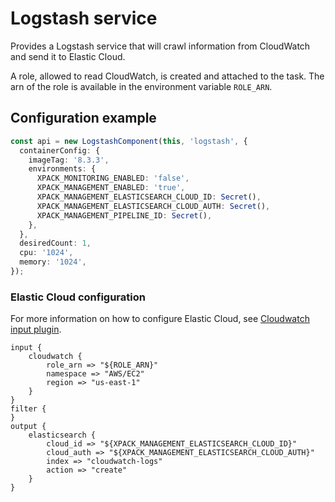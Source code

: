 # Logstash service

Provides a Logstash service that will crawl information from CloudWatch and send it to Elastic Cloud.

A role, allowed to read CloudWatch, is created and attached to the task.
The arn of the role is available in the environment variable `ROLE_ARN`.

## Configuration example

```typescript
const api = new LogstashComponent(this, 'logstash', {
  containerConfig: {
    imageTag: '8.3.3',
    environments: {
      XPACK_MONITORING_ENABLED: 'false',
      XPACK_MANAGEMENT_ENABLED: 'true',
      XPACK_MANAGEMENT_ELASTICSEARCH_CLOUD_ID: Secret(),
      XPACK_MANAGEMENT_ELASTICSEARCH_CLOUD_AUTH: Secret(),
      XPACK_MANAGEMENT_PIPELINE_ID: Secret(),
    },
  },
  desiredCount: 1,
  cpu: '1024',
  memory: '1024',
});
```

### Elastic Cloud configuration

For more information on how to configure Elastic Cloud, see [Cloudwatch input plugin](https://www.elastic.co/guide/en/logstash/current/plugins-inputs-cloudwatch.html).

```text
input {
    cloudwatch {
        role_arn => "${ROLE_ARN}"
        namespace => "AWS/EC2"
        region => "us-east-1"
    }
}
filter {
}
output {
    elasticsearch {
        cloud_id => "${XPACK_MANAGEMENT_ELASTICSEARCH_CLOUD_ID}"
        cloud_auth => "${XPACK_MANAGEMENT_ELASTICSEARCH_CLOUD_AUTH}"
        index => "cloudwatch-logs"
        action => "create"
    }
}
```

